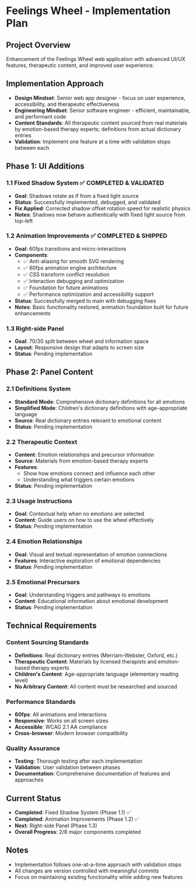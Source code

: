 # Feelings Wheel - Implementation Plan

## Project Overview
Enhancement of the Feelings Wheel web application with advanced UI/UX features, therapeutic content, and improved user experience.

## Implementation Approach
- **Design Mindset**: Senior web app designer - focus on user experience, accessibility, and therapeutic effectiveness
- **Engineering Mindset**: Senior software engineer - efficient, maintainable, and performant code
- **Content Standards**: All therapeutic content sourced from real materials by emotion-based therapy experts; definitions from actual dictionary entries
- **Validation**: Implement one feature at a time with validation stops between each

## Phase 1: UI Additions

### 1.1 Fixed Shadow System ✅ COMPLETED & VALIDATED
- **Goal**: Shadows rotate as if from a fixed light source
- **Status**: Successfully implemented, debugged, and validated
- **Fix Applied**: Corrected shadow offset rotation speed for realistic physics
- **Notes**: Shadows now behave authentically with fixed light source from top-left

### 1.2 Animation Improvements ✅ COMPLETED & SHIPPED
- **Goal**: 60fps transitions and micro-interactions
- **Components**:
  - ✅ Anti-aliasing for smooth SVG rendering
  - ✅ 60fps animation engine architecture
  - ✅ CSS transform conflict resolution
  - ✅ Interaction debugging and optimization
  - ✅ Foundation for future animations
  - ✅ Performance optimization and accessibility support
- **Status**: Successfully merged to main with debugging fixes
- **Notes**: Basic functionality restored, animation foundation built for future enhancements

### 1.3 Right-side Panel
- **Goal**: 70/30 split between wheel and information space
- **Layout**: Responsive design that adapts to screen size
- **Status**: Pending implementation

## Phase 2: Panel Content

### 2.1 Definitions System
- **Standard Mode**: Comprehensive dictionary definitions for all emotions
- **Simplified Mode**: Children's dictionary definitions with age-appropriate language
- **Source**: Real dictionary entries relevant to emotional content
- **Status**: Pending implementation

### 2.2 Therapeutic Context
- **Content**: Emotion relationships and precursor information
- **Source**: Materials from emotion-based therapy experts
- **Features**:
  - Show how emotions connect and influence each other
  - Understanding what triggers certain emotions
- **Status**: Pending implementation

### 2.3 Usage Instructions
- **Goal**: Contextual help when no emotions are selected
- **Content**: Guide users on how to use the wheel effectively
- **Status**: Pending implementation

### 2.4 Emotion Relationships
- **Goal**: Visual and textual representation of emotion connections
- **Features**: Interactive exploration of emotional dependencies
- **Status**: Pending implementation

### 2.5 Emotional Precursors
- **Goal**: Understanding triggers and pathways to emotions
- **Content**: Educational information about emotional development
- **Status**: Pending implementation

## Technical Requirements

### Content Sourcing Standards
- **Definitions**: Real dictionary entries (Merriam-Webster, Oxford, etc.)
- **Therapeutic Content**: Materials by licensed therapists and emotion-based therapy experts
- **Children's Content**: Age-appropriate language (elementary reading level)
- **No Arbitrary Content**: All content must be researched and sourced

### Performance Standards
- **60fps**: All animations and interactions
- **Responsive**: Works on all screen sizes
- **Accessible**: WCAG 2.1 AA compliance
- **Cross-browser**: Modern browser compatibility

### Quality Assurance
- **Testing**: Thorough testing after each implementation
- **Validation**: User validation between phases
- **Documentation**: Comprehensive documentation of features and approaches

## Current Status
- **Completed**: Fixed Shadow System (Phase 1.1) ✅
- **Completed**: Animation Improvements (Phase 1.2) ✅  
- **Next**: Right-side Panel (Phase 1.3)
- **Overall Progress**: 2/8 major components completed

## Notes
- Implementation follows one-at-a-time approach with validation stops
- All changes are version controlled with meaningful commits
- Focus on maintaining existing functionality while adding new features 